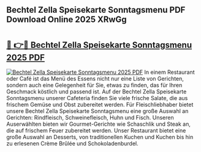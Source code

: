 ## Bechtel Zella Speisekarte Sonntagsmenu PDF Download Online 2025 XRwGg

# <h2><a href="http://gccagf.nevu.top/?p=Bechtel+Zella+Speisekarte+Sonntagsmenu">🔗 👉🔴 Bechtel Zella Speisekarte Sonntagsmenu 2025 PDF</a></h2>

[![Bechtel Zella Speisekarte Sonntagsmenu 2025 PDF](https://i.imgur.com/dBaPXMq.png)](http://gccagf.nevu.top/?p=Bechtel+Zella+Speisekarte+Sonntagsmenu)
In einem Restaurant oder Café ist das Menü des Essens nicht nur eine Liste von Gerichten, sondern auch eine Gelegenheit für Sie, etwas zu finden, das für Ihren Geschmack köstlich und passend ist. Auf der Bechtel Zella Speisekarte Sonntagsmenu unserer Cafeteria finden Sie viele frische Salate, die aus frischem Gemüse und Obst zubereitet werden. Für Fleischliebhaber bietet unsere Bechtel Zella Speisekarte Sonntagsmenu eine große Auswahl an Gerichten: Rindfleisch, Schweinefleisch, Huhn und Fisch. Unseren Auserwählten bieten wir Gourmet-Gerichte wie Schaschlik und Steak an, die auf frischem Feuer zubereitet werden. Unser Restaurant bietet eine große Auswahl an Desserts, von traditionellen Kuchen und Kuchen bis hin zu erlesenen Crème Brûlée und Schokoladenburdel.
